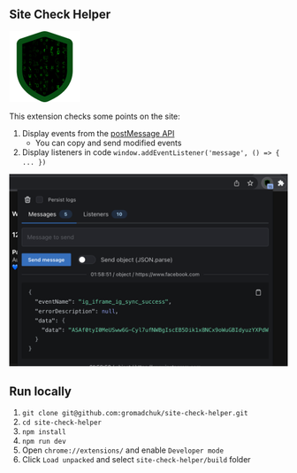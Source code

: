 ## Site Check Helper

<img src="./src/icons/128.png" alt="logo">

This extension checks some points on the site:
1. Display events from the [postMessage API](https://developer.mozilla.org/en-US/docs/Web/API/Window/postMessage)
   * You can copy and send modified events
2. Display listeners in code `window.addEventListener('message', () => { ... })`

<img src="screenshots/popup.png" alt="screenshot">

## Run locally
1. `git clone git@github.com:gromadchuk/site-check-helper.git`
2. `cd site-check-helper`
3. `npm install`
4. `npm run dev`
5. Open `chrome://extensions/` and enable `Developer mode`
6. Click `Load unpacked` and select `site-check-helper/build` folder